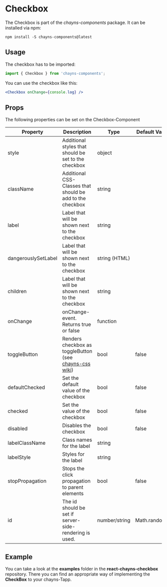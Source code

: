 # Checkbox

The Checkbox is part of the _chayns-components_ package. It can be installed via
npm:

    npm install -S chayns-components@latest

## Usage

The checkbox has to be imported:

```jsx harmony
import { Checkbox } from 'chayns-components';
```

You can use the checkbox like this:

```jsx harmony
<Checkbox onChange={console.log} />
```

## Props

The following properties can be set on the Checkbox-Component

| Property            | Description                                                                                                                            | Type          | Default Value |
| ------------------- | -------------------------------------------------------------------------------------------------------------------------------------- | ------------- | ------------- |
| style               | Additional styles that should be set to the checkbox                                                                                   | object        |               |
| className           | Additional CSS-Classes that should be add to the checkbox                                                                              | string        |               |
| label               | Label that will be shown next to the checkbox                                                                                          | string        |               |
| dangerouslySetLabel | Label that will be shown next to the checkbox                                                                                          | string (HTML) |               |
| children            | Label that will be shown next to the checkbox                                                                                          | string        |               |
| onChange            | onChange-event. Returns true or false                                                                                                  | function      |               |
| toggleButton        | Renders checkbox as toggleButton (see [chayns-css wiki](https://github.com/TobitSoftware/chayns-css/wiki/form-elements#toggle-button)) | bool          | false         |
| defaultChecked      | Set the default value of the checkbox                                                                                                  | bool          | false         |
| checked             | Set the value of the checkbox                                                                                                          | bool          | false         |
| disabled            | Disables the checkbox                                                                                                                  | bool          | false         |
| labelClassName      | Class names for the label                                                                                                              | string        |               |
| labelStyle          | Styles for the label                                                                                                                   | string        |               |
| stopPropagation     | Stops the click propagation to parent elements                                                                                         | bool          | false         |
| id                  | The id should be set if server-side-rendering is used.                                                                                 | number/string | Math.random() |

## Example

You can take a look at the **examples** folder in the **react-chayns-checkbox**
repository. There you can find an appropriate way of implementing the
**CheckBox** to your chayns-Tapp.
